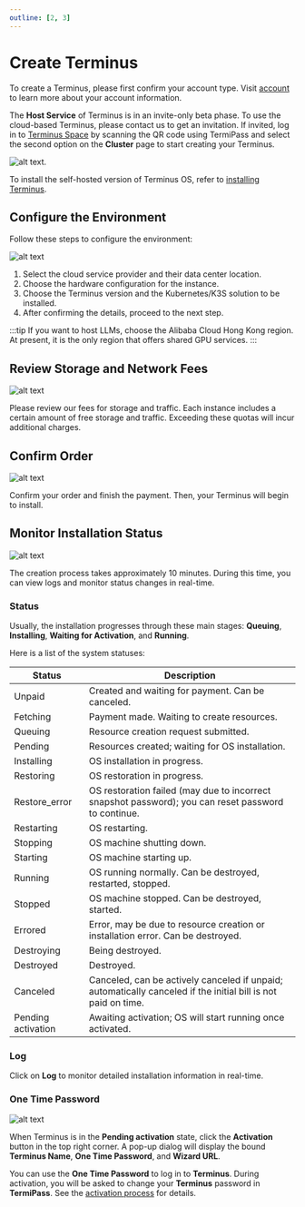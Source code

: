 ```yaml
---
outline: [2, 3]
---
```


# Create Terminus

To create a Terminus, please first confirm your account type. Visit [account](../account.md#account-type) to learn more about your account information.

The **Host Service** of Terminus is in an invite-only beta phase. To use the cloud-based Terminus, please contact us to get an invitation. If invited, log in to [Terminus Space](https://space.jointerminus.com/) by scanning the QR code using TermiPass and select the second option on the **Cluster** page to start creating your Terminus.

![alt text](/images/how-to/space/create_terminus.jpg).

To install the self-hosted version of Terminus OS, refer to [installing Terminus](../../terminus/setup/install.md).

## Configure the Environment

Follow these steps to configure the environment:

![alt text](/images/how-to/space/basic_configuration.jpg)

1. Select the cloud service provider and their data center location.
2. Choose the hardware configuration for the instance.
3. Choose the Terminus version and the Kubernetes/K3S solution to be installed.
4. After confirming the details, proceed to the next step.

:::tip
If you want to host LLMs, choose the Alibaba Cloud Hong Kong region. At present, it is the only region that offers shared GPU services.
:::

## Review Storage and Network Fees

![alt text](/images/how-to/space/storage_and_network.jpg)

Please review our fees for storage and traffic. Each instance includes a certain amount of free storage and traffic. Exceeding these quotas will incur additional charges.


## Confirm Order

![alt text](/images/how-to/space/confrim.jpg)

Confirm your order and finish the payment. Then, your Terminus will begin to install.

## Monitor Installation Status

![alt text](/images/how-to/space/data_on_panel_during_terminus_creation.jpg)

The creation process takes approximately 10 minutes. During this time, you can view logs and monitor status changes in real-time.

### Status

Usually, the installation progresses through these main stages: **Queuing**, **Installing**, **Waiting for Activation**, and **Running**.

Here is a list of the system statuses:

| Status           | Description                                 |
| ---------------- | ------------------------------------------- |
| Unpaid           | Created and waiting for payment. Can be canceled. |
| Fetching         | Payment made. Waiting to create resources.  |
| Queuing          | Resource creation request submitted.        |
| Pending          | Resources created; waiting for OS installation. |
| Installing       | OS installation in progress.                |
| Restoring        | OS restoration in progress.                 |
| Restore_error    | OS restoration failed (may due to incorrect snapshot password); you can reset password to continue. |
| Restarting       | OS restarting.                              |
| Stopping         | OS machine shutting down.                   |
| Starting         | OS machine starting up.                     |
| Running          | OS running normally. Can be destroyed, restarted, stopped. |
| Stopped          | OS machine stopped. Can be destroyed, started. |
| Errored          | Error, may be due to resource creation or installation error. Can be destroyed. |
| Destroying       | Being destroyed.                            |
| Destroyed        | Destroyed.                                  |
| Canceled         | Canceled, can be actively canceled if unpaid; automatically canceled if the initial bill is not paid on time. |
| Pending activation | Awaiting activation; OS will start running once activated. |

### Log

Click on **Log** to monitor detailed installation information in real-time.

### One Time Password

![alt text](/images/how-to/space/one_time_password.jpg)

When Terminus is in the **Pending activation** state, click the **Activation** button in the top right corner. A pop-up dialog will display the bound **Terminus Name**, **One Time Password**, and **Wizard URL**.

You can use the **One Time Password** to log in to **Terminus**. During activation, you will be asked to change your **Terminus** password in **TermiPass**. See the [activation process](../../terminus/setup/wizard.md) for details.
